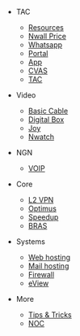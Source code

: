 - TAC

  - [Resources](TAC.md)
  - [Nwall Price](nwall-price.md)
  - [Whatsapp](whatsapp.md)
  - [Portal](portal.md)
  - [App](nayatelapp.md)
  - [CVAS](cvas.md)
  - [TAC](TAC.md)


- Video

  - [Basic Cable](basic.md)
  - [Digital Box](digital.md)
  - [Joy](joy.md)
  - [Nwatch](nwatch.md)

- NGN

  - [VOIP](voip.md)

- Core

  - [L2 VPN](l2vpn.md)
  - [Optimus](optimus.md)
  - [Speedup](speedup.md)
  - [BRAS](bras.md)


- Systems

  - [Web hosting](webhosting.md)
  - [Mail hosting](mail.md)
  - [Firewall](firewall.md)
  - [eView](eview.md)

- More

  - [Tips & Tricks](tips.md)
  - [NOC](knock.md)